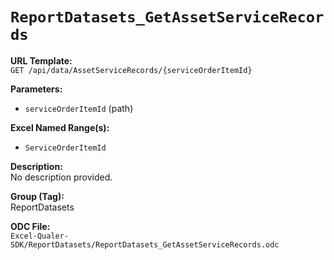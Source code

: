 # `ReportDatasets_GetAssetServiceRecords`

**URL Template:**  
`GET /api/data/AssetServiceRecords/{serviceOrderItemId}`

**Parameters:**  
- `serviceOrderItemId` (path)

**Excel Named Range(s):**  
- `ServiceOrderItemId`

**Description:**  
No description provided.

**Group (Tag):**  
ReportDatasets

**ODC File:**  
`Excel-Qualer-SDK/ReportDatasets/ReportDatasets_GetAssetServiceRecords.odc`
